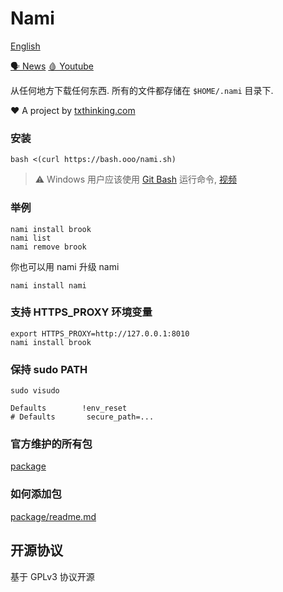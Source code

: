 # Nami

[English](readme.md)

[🗣 News](https://t.me/s/txthinking_news)
[🩸 Youtube](https://www.youtube.com/txthinking)

从任何地方下载任何东西. 所有的文件都存储在 `$HOME/.nami` 目录下.

❤️ A project by [txthinking.com](https://www.txthinking.com)

### 安装

    bash <(curl https://bash.ooo/nami.sh)

> ⚠️ Windows 用户应该使用 [Git Bash](https://gitforwindows.org/) 运行命令, [视频](https://www.youtube.com/watch?v=CioIqzSlXl8)

### 举例

```
nami install brook
nami list
nami remove brook
```

你也可以用 nami 升级 nami

```
nami install nami
```

### 支持 HTTPS_PROXY 环境变量

```
export HTTPS_PROXY=http://127.0.0.1:8010
nami install brook
```

### 保持 sudo PATH

```
sudo visudo
```

```
Defaults        !env_reset
# Defaults       secure_path=...
```

### 官方维护的所有包

[package](package)

### 如何添加包

[package/readme.md](package/readme.md)

## 开源协议

基于 GPLv3 协议开源
